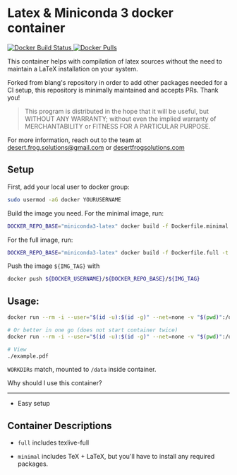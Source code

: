 Latex & Miniconda 3 docker container
=====

[![Docker Build Status](https://img.shields.io/docker/automated/jgoldfar/miniconda3-latex.svg) ![Docker Pulls](https://img.shields.io/docker/pulls/jgoldfar/miniconda3-latex.svg)](https://hub.docker.com/r/jgoldfar/miniconda3-latex/)

This container helps with compilation of latex sources without the need to maintain a LaTeX installation on your system.

Forked from blang's repository in order to add other packages needed for a CI setup, this repository is minimally maintained and accepts PRs. Thank you!

> This program is distributed in the hope that it will be useful,
> but WITHOUT ANY WARRANTY; without even the implied warranty of
> MERCHANTABILITY or FITNESS FOR A PARTICULAR PURPOSE.

For more information, reach out to the team at [desert.frog.solutions@gmail.com](mailto:desert.frog.solutions@gmail.com) or [desertfrogsolutions.com](https://desertfrogsolutions.com)


Setup
-----
First, add your local user to docker group:
```bash
sudo usermod -aG docker YOURUSERNAME
```

Build the image you need. For the minimal image, run:
```bash
DOCKER_REPO_BASE="miniconda3-latex" docker build -f Dockerfile.minimal -t ${DOCKER_USERNAME}/${DOCKER_REPO_BASE}:minimal
```

For the full image, run:
```bash
DOCKER_REPO_BASE="miniconda3-latex" docker build -f Dockerfile.full -t ${DOCKER_USERNAME}/${DOCKER_REPO_BASE}:full
```

Push the image `${IMG_TAG}` with
```bash
docker push ${DOCKER_USERNAME}/${DOCKER_REPO_BASE}/${IMG_TAG}
```

Usage:
-----

```bash
docker run --rm -i --user="$(id -u):$(id -g)" --net=none -v "$(pwd)":/data jgoldfar/miniconda3-latex

# Or better in one go (does not start container twice)
docker run --rm -i --user="$(id -u):$(id -g)" --net=none -v "$(pwd)":/data jgoldfar/miniconda3-latex /bin/sh -c "pdflatex example.tex && pdflatex example.tex"

# View
./example.pdf
```
`WORKDIRs` match, mounted to `/data` inside container.

Why should I use this container?

-----

- Easy setup

## Container Descriptions

* `full` includes texlive-full

* `minimal` includes TeX + LaTeX, but you'll have to install any required packages.
